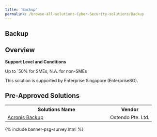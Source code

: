 ```yaml
---
title: 'Backup'
permalink: /browse-all-solutions-Cyber-Security-solutions/Backup
---
```


## Backup
## Overview

**Support Level and Conditions**

Up to `50% for SMEs, N.A. for non-SMEs

This solution is supported by Enterprise Singapore (EnterpriseSG).

## Pre-Approved Solutions

<table>
<tr>
<th style='width: auto;'><b>Solutions Name</b></th>
<th style='width: 30%;'><b>Vendor</b></th>
</tr>
<tr>
<td><a href='/productivity-solutions-grant/solutionrepo/201222896R-Acrons-Bckup-G' target='_blank'>Acronis Backup</a><br></td>
<td>Ostendo Pte. Ltd.</td>
</tr>
</table>

{% include banner-psg-survey.html %}
